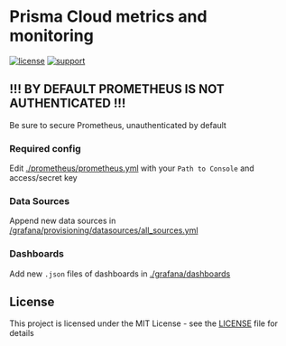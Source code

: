 # Prisma Cloud metrics and monitoring

[![license](https://img.shields.io/badge/license-MIT-blue.svg)](./LICENSE) [![support](https://img.shields.io/badge/Support%20Level-Community-yellowgreen)](./SUPPORT.md)

## !!! BY DEFAULT PROMETHEUS IS NOT AUTHENTICATED !!!
Be sure to secure Prometheus, unauthenticated by default

### Required config
Edit [./prometheus/prometheus.yml](./prometheus/prometheus.yml) with your `Path to Console` and access/secret key

### Data Sources
Append new data sources in [/grafana/provisioning/datasources/all_sources.yml](./grafana/provisioning/datasources/all_sources.yml)

### Dashboards
Add new `.json` files of dashboards in [./grafana/dashboards](./grafana/dashboards/)

## License
This project is licensed under the MIT License - see the [LICENSE](./LICENSE) file for details